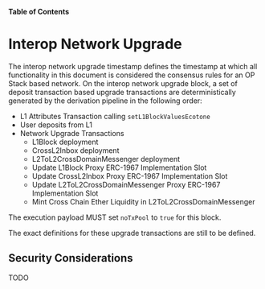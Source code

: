 <!-- START doctoc generated TOC please keep comment here to allow auto update -->
<!-- DON'T EDIT THIS SECTION, INSTEAD RE-RUN doctoc TO UPDATE -->
**Table of Contents**

<!-- END doctoc generated TOC please keep comment here to allow auto update -->

# Interop Network Upgrade

The interop network upgrade timestamp defines the timestamp at which all functionality in this document is considered
the consensus rules for an OP Stack based network. On the interop network upgrade block, a set of deposit transaction
based upgrade transactions are deterministically generated by the derivation pipeline in the following order:

- L1 Attributes Transaction calling `setL1BlockValuesEcotone`
- User deposits from L1
- Network Upgrade Transactions
    - L1Block deployment
    - CrossL2Inbox deployment
    - L2ToL2CrossDomainMessenger deployment
    - Update L1Block Proxy ERC-1967 Implementation Slot
    - Update CrossL2Inbox Proxy ERC-1967 Implementation Slot
    - Update L2ToL2CrossDomainMessenger Proxy ERC-1967 Implementation Slot
    - Mint Cross Chain Ether Liquidity in L2ToL2CrossDomainMessenger

The execution payload MUST set `noTxPool` to `true` for this block.

The exact definitions for these upgrade transactions are still to be defined.

## Security Considerations

TODO
